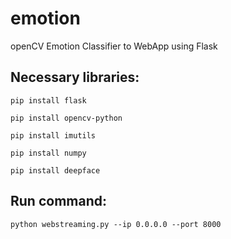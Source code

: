 # emotion
openCV Emotion Classifier to WebApp using Flask

## Necessary libraries:

`pip install flask`

`pip install opencv-python`

`pip install imutils`

`pip install numpy`

`pip install deepface`


## Run command:

`python webstreaming.py --ip 0.0.0.0 --port 8000`
